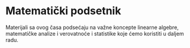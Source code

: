 # Matematički podsetnik

Materijali sa ovog časa podsećaju na važne koncepte linearne algebre, matematičke analize i verovatnoće i statistike koje ćemo koristiti u daljem radu. 